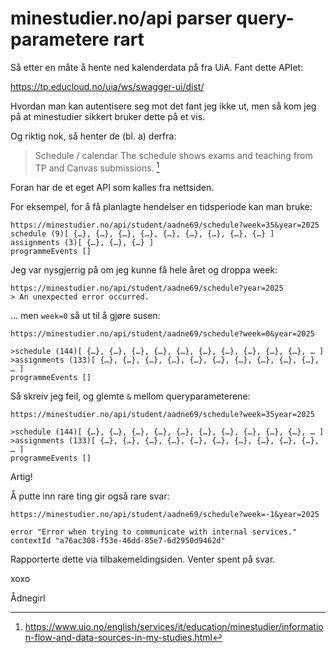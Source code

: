 # minestudier.no/api parser query-parametere rart

Så etter en måte å hente ned kalenderdata på fra UiA. Fant dette APIet:

<https://tp.educloud.no/uia/ws/swagger-ui/dist/>

Hvordan man kan autentisere seg mot det fant jeg ikke ut, men så kom jeg på at minestudier sikkert bruker dette på et vis.

Og riktig nok, så henter de (bl. a) derfra:

> Schedule / calendar
> The schedule shows exams and teaching from TP and Canvas submissions. [^1]

Foran har de et eget API som kalles fra nettsiden.

For eksempel, for å få planlagte hendelser en tidsperiode kan man bruke:

```
https://minestudier.no/api/student/aadne69/schedule?week=35&year=2025
schedule (9)[ {…}, {…}, {…}, {…}, {…}, {…}, {…}, {…}, {…} ]
assignments (3)[ {…}, {…}, {…} ]
programmeEvents []
```

Jeg var nysgjerrig på om jeg kunne få hele året og droppa week:

```
https://minestudier.no/api/student/aadne69/schedule?year=2025
> An unexpected error occurred.
```

... men `week=0` så ut til å gjøre susen:

```
https://minestudier.no/api/student/aadne69/schedule?week=0&year=2025

>schedule (144)[ {…}, {…}, {…}, {…}, {…}, {…}, {…}, {…}, {…}, {…}, … ]
>assignments (133)[ {…}, {…}, {…}, {…}, {…}, {…}, {…}, {…}, {…}, {…}, … ]
programmeEvents []
```

Så skreiv jeg feil, og glemte `&` mellom queryparameterene:

```
https://minestudier.no/api/student/aadne69/schedule?week=35year=2025

>schedule (144)[ {…}, {…}, {…}, {…}, {…}, {…}, {…}, {…}, {…}, {…}, … ]
>assignments (133)[ {…}, {…}, {…}, {…}, {…}, {…}, {…}, {…}, {…}, {…}, … ]
programmeEvents []
```

Artig!

Å putte inn rare ting gir også rare svar:

```
https://minestudier.no/api/student/aadne69/schedule?week=-1&year=2025

error "Error when trying to communicate with internal services."
contextId "a76ac308-f53e-46dd-85e7-6d2950d9462d"
```

Rapporterte dette via tilbakemeldingsiden. Venter spent på svar.

xoxo

Ådnegirl

[^1]: <https://www.uio.no/english/services/it/education/minestudier/information-flow-and-data-sources-in-my-studies.html>
